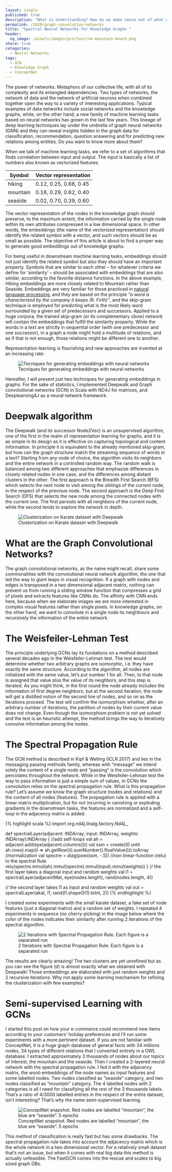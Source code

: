 ```yaml
---
layout: single
published: true
description: "What is Understanding? How do we make sense out of what we have read or listened? I want to sketch some basic fundamental cognitive skills, as outliners for computational understanding."
permalink: /2020/graph-convolution-networks
title: "Spectral Neural Networks for Knowledge Graphs "
header:
  og_image: /assets/images/gcn/tourism-mountain-beach.png
share: true
categories:
  - Neural Networks
tags:
  - GCN
  - Knowledge Graph
  - ConceptNet
---
```

The power of networks. Metaphors of our collective life, with all of its complexity and its entangled dependencies.
Two types of networks, the network of data and the network of artificial neurons when combined together open the way to a variety of interesting applications. Typical examples of data networks include social networks and the knowledge graphs, while, on the other hand, a new family of machine learning tasks based on neural networks has grown in the last few years. This lineage of deep learning techniques lay under the umbrella of graph neural networks (GNN) and they can reveal insights hidden in the graph data for classification, recommendation, question answering and for predicting new relations among entities. Do you want to know more about them?

When we talk of machine learning tasks, we refer to a set of algorithms that finds correlation between input and output. The input is basically a list of numbers also known as vectorized features:

|Symbol|Vector representation|
|------|---------------------|
|hiking|0.12, 0.25, 0.66, 0.45|
|mountain|0.16, 0.29, 0.62, 0.40|
|seaside|0.02, 0.70, 0.39, 0.60|

The vector representation of the nodes in the knowledge graph should preserve, to the maximum extent, the information carried by the single node within its own attributes compressed in a low dimensional space. In other words, the embeddings (the name of the vectorized representation) should identify the related symbol with a vector, and such vectors should be as small as possible. The objective of this article is about to find a proper way to generate good embeddings out of knowledge graphs.

For being useful in downstream machine learning tasks, embeddings should not just identify the related symbol but also they should have an important property. Symbols that are similar to each other – for whatever criteria we define for ‘similarity’ – should be associated with embeddings that are also similar, according to the favorite distance functions. In the above example, Hiking embeddings are more closely related to Mountain rather than Seaside. Embeddings are very familiar for those practiced in [natural language processing](/categories/#nlp), and they are based on the principle _“a word is characterized by the company it keeps (R. Firth)”_, and the skip-gram technique is employed for predicting what is the most likely word surrounded by a given set of predecessors and successors. Applied to a huge corpora, the trained skip-gram (or its complementary cbow) network will contain the embeddings that fulfill the similarity property. While the words in a text are strictly in sequential order (with one predecessor and one successor), in a graph a node might hold a multitude of relations, and as if that is not enough, those relations might be different one to another.

Representation learning is flourishing and new approaches are invented at an increasing rate:
<figure>
  <img src="/assets/images/gcn/File.jpg" alt="Tecniques for generating embeddings with neural networks">
  <figcaption>Tecniques for generating embeddings with neural networks</figcaption>
</figure>

Hereafter, I will present just two techniques for generating embeddings in graphs. For the sake of statistics, I implemented Deepwalk and Graph convolutional networks (GCN) in Scala with ND4J for matrices, and Deeplearning4J as a neural network framework.  

# Deepwalk algorithm

The Deepwalk (and its successor Node2Vec) is an unsupervised algorithm, one of the first in the realm of representation learning for graphs, and it is as simple in its design as it is effective on capturing topological and content information. In principle it is equivalent to the already mentioned skip-gram, but how can the graph structure match the streaming sequence of words in a text? Starting from any node of choice, the algorithm visits its neighbors and the entire network in a controlled random way. The random walk is balanced among two different approaches that emphasize differences in closely related nodes in one case, and the differences among distant clusters in the other. The first approach is the Breadth First Search (BFS) which selects the next node to visit among the siblings of the current node, in the respect of the previous node. The second approach is the Deep First Search (DFS) that selects the new node among the connected nodes with the current one. The first persists with all neighbors of the current node, while the second tends to explore the network in depth.
<figure>
  <img src="/assets/images/gcn/gcn-embeddings-karate.png" alt="Clusterization on Karate dataset with Deepwalk">
  <figcaption>Clusterization on Karate dataset with Deepwalk</figcaption>
</figure>

# What are the Graph Convolutional Networks?

The graph convolutional networks, as the name might recall, share some commonalities with the convolutional neural network algorithm, the one that led the way to giant leaps in visual recognition. If a graph with nodes and edges is transposed in a two dimensional adjacent matrix, nothing can prevent us from running a sliding window function that compresses a grid of pixels and extracts features like CNNs do. The affinity with CNN ends here, because when we elaborate images we are more interested in complex visual features rather than single pixels. In knowledge graphs, on the other hand, we want to convolute in a single node its neighbours and recursively the information of the entire network.

# The Weisfeiler-Lehman Test

The principle underlying GCNs lay its fundations on a method described several decades ago in the Weisfeiler-Lehman test. The test would determine whether two arbitrary graphs are isomorphic, i.e. they have exactly the same structure. According to the algorithm, all nodes are initialized with the same value, let’s put number 1 for all. Then, to that node is assigned that value plus the value of its neighbors, and this step is iterated. As you might think, in the first round the node already includes the information of first degree neighbors, but at the second iteration, the node will get a distilled notion of the second line of nodes, and so on as the iterations proceed. The test will confirm the isomorphism whether, after an arbitrary number of iterations, the partition of nodes by their current value does not change. Even though the isomorphism problem is not yet solved and the test is an heuristic attempt, the method brings the way to iteratively convolve information among the nodes.  

# The Spectral Propagation Rule

The GCN method is described in Kipf & Welling (ICLR 2017) and lies in the messaging passing methods family, whereas with “message” we intend solely the content of a single node and “passing” is the convolution which percolates throughout the network. While in the Weisfeiler-Lehman test the way to pass information is just a simple sum of values, in GCNs  the convolution relies on the spectral propagation rule. What is this propagation rule? Let’s assume we know the graph structure (nodes and relations) and the content of all nodes (features). The propagation rule is applied with a linear matrix multiplication, but for not incurring in vanishing or exploding gradients in the downstream tasks, the features are normalized and a self-loop in the adjacency matrix is added.

{% highlight scala %}
import org.nd4j.linalg.factory.Nd4j._

def spectralLayer(adjacent: INDArray, input: INDArray, weights: INDArray):INDArray {
  //add self-loops
  val ah = adjacent.add(eye(adjacent.columns()))
  val ssm = create((0 until ah.rows).map(ii => ah.getRow(ii).sumNumber().floatValue())).toArray
  //normalization
  val spectre = diag(pow(ssm, -.5))
  //non linear-function (relu) to the spectral Rule
  relu(spectre.mmul(ah).mmul(spectre).mmul(input).mmul(weights))
}
// the first layer takes a diagonal input and random weights
val l1 = spectralLayer(adjacentMat, eye(nodes.length), rand(nodes.length, 4))

// the second layer takes l1 as input and random weights
val out = spectralLayer(akat, l1, rand(l1.shape()(1).toInt, 2))
{% endhighlight %}

I created some experiments with the small karate dataset, a fake set of node features (just a diagonal matrix) and a random set of weights. I repeated 4 experiments in sequence (no cherry-picking) in the image below where the color of the nodes indicates their similarity after running 2 iterations of the spectral algorithm.
<figure>
  <img src="/assets/images/gcn/karate-spectral.png" alt="2 Iterations with Spectral Propagation Rule. Each figure is a separated run">
  <figcaption>2 Iterations with Spectral Propagation Rule. Each figure is a separated run</figcaption>
</figure>
The results are clearly amazing! The two clusters are yet unrefined but as you can see the figure (d) is almost exactly what we obtained with Deepwalk! Those embeddings are elaborated with just random weights and 2 recursive iterations. Why not apply some learning mechanism for refining the clusterization with few examples?   

# Semi-supervised Learning with GCNs

I started this post on how your e-commerce could recommend new items according to your customers’ holiday preferences and I’ll run some experiments with a more pertinent dataset. If you are not familiar with ConceptNet, it is a huge graph database of general facts with 34 millions nodes, 34 types of different relations that I converted entirely in a OWL database. I extracted approximately 3 thousands of nodes about our topics of interest, the mountain and the seaside. Then I created a 2-layered neural network with the spectral propagation rule. I fed it with the adjacency matrix, the word-embeddings of the node names as input features and some labelled nodes. Two nodes classified as “seaside” category, and two nodes classified as “mountain” category. The 4 labelled nodes with 2 categories is all I need for classifying all the rest of the 3 thousands labels. That’s a ratio of 4/3000 labelled entries in the respect of the entire dataset, isn’t interesting? That’s why the name semi-supervised learning.
<figure>
  <img src="/assets/images/gcn/tourism-mountain-beach.png" alt="ConceptNet snapshot. Red nodes are labelled “mountain”, the blue are “seaside”. 5 epochs">
  <figcaption>ConceptNet snapshot. Red nodes are labelled “mountain”, the blue are “seaside”. 5 epochs</figcaption>
</figure>

This method of classification is really fast but has some drawbacks. The spectral propagation rule takes into account the adjacency matrix which is the whole network in a two dimensional vector. For a relatively small dataset that’s not an issue, but when it comes with real big data this method is actually unfeasible. The FastGCN comes into the rescue and scales to big sized graph DBs.
